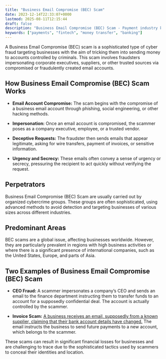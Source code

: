 ```yaml
---
title: "Business Email Compromise (BEC) Scam"
date: 2023-12-14T22:33:07+0000
lastmod: 2025-08-11T12:15:44
draft: false
description: "Business Email Compromise (BEC) Scam - Payment industry knowledge and insights"
keywords: ["payments", "fintech", "money transfer", "banking"]
---
```


A Business Email Compromise (BEC) scam is a sophisticated type of cyber fraud targeting businesses with the aim of tricking them into sending money to accounts controlled by criminals. This scam involves fraudsters impersonating corporate executives, suppliers, or other trusted sources via compromised or fraudulently created email accounts.

## How Business Email Compromise (BEC) Scam Works

- **Email Account Compromise:** The scam begins with the compromise of a business email account through phishing, social engineering, or other hacking methods.

- **Impersonation:** Once an email account is compromised, the scammer poses as a company executive, employee, or a trusted vendor.

- **Deceptive Requests:** The fraudster then sends emails that appear legitimate, asking for wire transfers, payment of invoices, or sensitive information.

- **Urgency and Secrecy:** These emails often convey a sense of urgency or secrecy, pressuring the recipient to act quickly without verifying the request.

## Perpetrators

Business Email Compromise (BEC) Scam are usually carried out by organized cybercrime groups. These groups are often sophisticated, using advanced methods to avoid detection and targeting businesses of various sizes across different industries.

## Predominant Areas

BEC scams are a global issue, affecting businesses worldwide. However, they are particularly prevalent in regions with high business activities or where there is a significant presence of international companies, such as the United States, Europe, and parts of Asia.

## Two Examples of Business Email Compromise (BEC) Scam

- **CEO Fraud:** A scammer impersonates a company’s CEO and sends an email to the finance department instructing them to transfer funds to an account for a supposedly confidential deal. The account is actually controlled by the scammer.

- **Invoice Scam:** [A business receives an email, supposedly from a known supplier, claiming that their bank account details have changed.](https://faisalkhanllc.xyz/resources/payments-wiki/0-9/419-scams/) The email instructs the business to send future payments to a new account, which belongs to the scammer.

These scams can result in significant financial losses for businesses and are challenging to trace due to the sophisticated tactics used by scammers to conceal their identities and location.